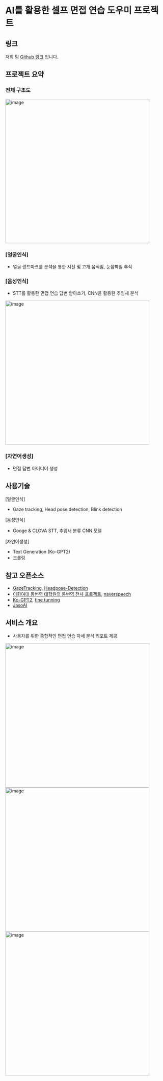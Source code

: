 
# AI를 활용한 셀프 면접 연습 도우미 프로젝트

## 링크
저희 팀 [Github 링크][1] 입니다.

## 프로젝트 요약
### 전체 구조도
<img width="452" alt="image" src="https://user-images.githubusercontent.com/80796260/153201548-94a35f86-b874-42ff-a0e2-59778ae4b548.png">

### [얼굴인식]
- 얼굴 랜드마크를 분석을 통한 시선 및 고개 움직임, 눈깜빡임 추적

### [음성인식]
- STT를 활용한 면접 연습 답변 받아쓰기, CNN을 활용한 추임새 분석

<img width="452" alt="image" src="https://user-images.githubusercontent.com/80796260/153202230-2ca3abd6-44d5-43c7-a7f6-67b4addbc37a.png">

### [자연어생성]
- 면접 답변 아이디어 생성

## 사용기술
[얼굴인식]
- Gaze tracking, Head pose detection, Blink detection

[음성인식]
- Googe & CLOVA STT, 추임새 분류 CNN 모델

[자연어생성]
-  Text Generation (Ko-GPT2)
- 크롤링


## 참고 오픈소스
- [GazeTracking][6], [Headpose-Detection][7]
- [이화여대 통번역 대학원의 통번역 전사 프로젝트][2], [naverspeech][6]
- [Ko-GPT2][3], [fine tunning][4]
- [JasoAI][5]


## 서비스 개요
- 사용자를 위한 종합적인 면접 연습 자세 분석 리포트 제공
<img width="452" alt="image" src=https://user-images.githubusercontent.com/80796260/153204425-15e93aed-648f-4c06-b72e-1fbed0af58a4.png>
<img width="452" alt="image" src=https://user-images.githubusercontent.com/80796260/153205106-3e7c554e-c313-40da-9bdb-8f9e8b07bd57.png>
<img width="452" alt="image" src=https://user-images.githubusercontent.com/80796260/153205511-2a5d41fe-b36a-49b9-8c6b-940f6e025d5e.png>

[1]: https://github.com/yuuumiEL/posco_ai_project_15th_A2
[2]: https://github.com/EwhaSpeakUP/SpeakUP_ML
[3]: https://github.com/SKT-AI/KoGPT2
[4]: https://www.philschmid.de/fine-tune-a-non-english-gpt-2-model-with-huggingface
[5]: https://github.com/Yngie-C/JasoAI
[6]: https://github.com/naver/naverspeech-sdk-android
[7]: https://github.com/antoinelame/GazeTracking
[8]: https://github.com/qhan1028/Headpose-Detection

